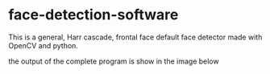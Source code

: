 # face-detection-software
This is a general, Harr cascade, frontal face default face detector made with OpenCV and python. 

the output of the complete program is show in the image below

